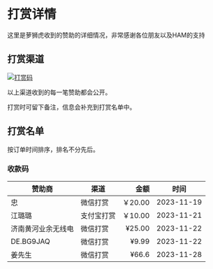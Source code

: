 # 打赏详情

这里是萝狮虎收到的赞助的详细情况，非常感谢各位朋友以及HAM的支持

## 打赏渠道

[![打赏码](https://github.com/wu58430/uv-k5-firmware-chinese/blob/main/payment/show.png)](https://github.com/wu58430/uv-k5-firmware-chinese/blob/main/payment/payment-codes.md)

以上渠道收到的每一笔赞助都会公开。

打赏时可留下备注，信息会补充到打赏名单中。

## 打赏名单

按订单时间排序，排名不分先后。

### 收款码

| 赞助商       | 渠道    |     金额 | 时间         |
|-----------|-------|-------:|------------|
| 忠         | 微信打赏  | ￥20.00 | 2023-11-19 |
| 江璐璐       | 支付宝打赏  | ￥10.00 | 2023-11-21 
| 济南黄河业余无线电 |微信打赏| ¥25.00 |2023-11-22
| DE.BG9JAQ |微信打赏|  ¥9.99 |2023-11-22
| 姜先生       |微信打赏|  ¥66.6 |2023-11-28



